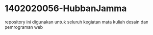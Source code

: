 # 1402020056-HubbanJamma
repository ini digunakan untuk seluruh kegiatan mata kuliah desain dan pemrograman web
